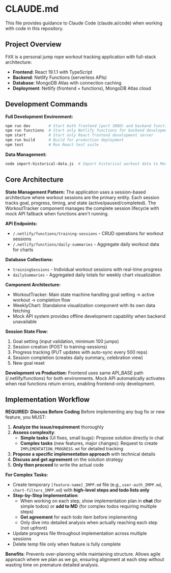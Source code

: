 # CLAUDE.md

This file provides guidance to Claude Code (claude.ai/code) when working with code in this repository.

## Project Overview

FitX is a personal jump rope workout tracking application with full-stack architecture:

- **Frontend**: React 19.1.1 with TypeScript
- **Backend**: Netlify Functions (serverless APIs)
- **Database**: MongoDB Atlas with connection caching
- **Deployment**: Netlify (frontend + functions), MongoDB Atlas cloud

## Development Commands

**Full Development Environment:**
```bash
npm run dev        # Start both frontend (port 3000) and backend functions concurrently
npm run functions  # Start only Netlify functions for backend development
npm start          # Start only React frontend development server
npm run build      # Build for production deployment
npm test           # Run React test suite
```

**Data Management:**
```bash
node import-historical-data.js  # Import historical workout data to MongoDB
```

## Core Architecture

**State Management Pattern:**
The application uses a session-based architecture where workout sessions are the primary entity. Each session tracks goal, progress, timing, and state (active/paused/completed). The WorkoutTracker component manages the complete session lifecycle with mock API fallback when functions aren't running.

**API Endpoints:**
- `/.netlify/functions/training-sessions` - CRUD operations for workout sessions
- `/.netlify/functions/daily-summaries` - Aggregate daily workout data for charts

**Database Collections:**
- `trainingSessions` - Individual workout sessions with real-time progress
- `dailySummaries` - Aggregated daily totals for weekly chart visualization

**Component Architecture:**
- WorkoutTracker: Main state machine handling goal setting → active workout → completion flow
- WeeklyChart: Standalone visualization component with its own data fetching
- Mock API system provides offline development capability when backend unavailable

**Session State Flow:**
1. Goal setting (input validation, minimum 100 jumps)
2. Session creation (POST to training-sessions)
3. Progress tracking (PUT updates with auto-sync every 500 reps)
4. Session completion (creates daily summary, celebration view)
5. New goal reset

**Development vs Production:**
Frontend uses same API_BASE path (/.netlify/functions) for both environments. Mock API automatically activates when real functions return errors, enabling frontend-only development.

## Implementation Workflow

**REQUIRED: Discuss Before Coding**
Before implementing any bug fix or new feature, you MUST:

1. **Analyze the issue/requirement** thoroughly
2. **Assess complexity**:
   - **Simple tasks** (UI fixes, small bugs): Propose solution directly in chat
   - **Complex tasks** (new features, major changes): Request to create `IMPLEMENTATION_PROGRESS.md` for detailed tracking
3. **Propose a specific implementation approach** with technical details
4. **Discuss and get agreement** on the solution strategy
5. **Only then proceed** to write the actual code

**For Complex Tasks:**
- Create temporary `[feature-name]_IMPP.md` file (e.g., `user-auth_IMPP.md`, `chart-filters_IMPP.md`) with **high-level steps and todo lists only**
- **Step-by-Step Implementation**:
  - When working on each step, show implementation plan in **chat** (for simple todos) or **add to MD** (for complex todos requiring multiple steps)
  - **Get agreement** for each todo item before implementing
  - Only dive into detailed analysis when actually reaching each step (not upfront)
- Update progress file throughout implementation across multiple sessions
- Delete temp file only when feature is fully complete

**Benefits**: Prevents over-planning while maintaining structure. Allows agile approach where we plan as we go, ensuring alignment at each step without wasting time on premature detailed analysis.